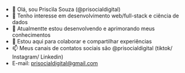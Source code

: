 - 👋 Olá, sou Priscìla Souza (@prisocialdigital)
- 👀 Tenho interesse em desenvolvimento web/full-stack e ciência de dados
- 🌱 Atualmentte estou desenvolvendo e aprimorando meus conhecimentos
- 💞️ Estou aqui para colaborar e compartilhar experiências
- 📫 Meus canais de contatos sociais são @prisocialdigital (tiktok/ Instagram/ Linkedin)
- E-mail: prisocialdigital@gmail.com

<!---
prisocialdigital/prisocialdigital is a ✨ special ✨ repository because its `README.md` (this file) appears on your GitHub profile.
You can click the Preview link to take a look at your changes.
--->
